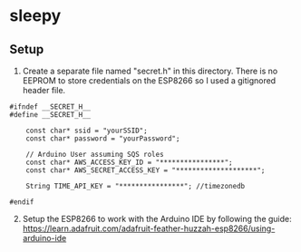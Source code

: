 # sleepy

## Setup

1. Create a separate file named "secret.h" in this directory. There is no EEPROM to store credentials on the ESP8266 so I used a gitignored header file.
```
#ifndef __SECRET_H__
#define __SECRET_H__

    const char* ssid = "yourSSID";
    const char* password = "yourPassword";

    // Arduino User assuming SQS roles
    const char* AWS_ACCESS_KEY_ID = "****************";
    const char* AWS_SECRET_ACCESS_KEY = "********************";

    String TIME_API_KEY = "****************"; //timezonedb

#endif
```

2. Setup the ESP8266 to work with the Arduino IDE by following the guide: https://learn.adafruit.com/adafruit-feather-huzzah-esp8266/using-arduino-ide